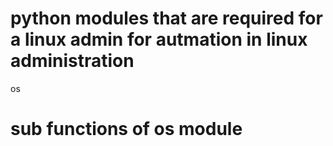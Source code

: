 # python modules that are required for a linux admin for autmation in linux administration 
os

# sub functions of os module

